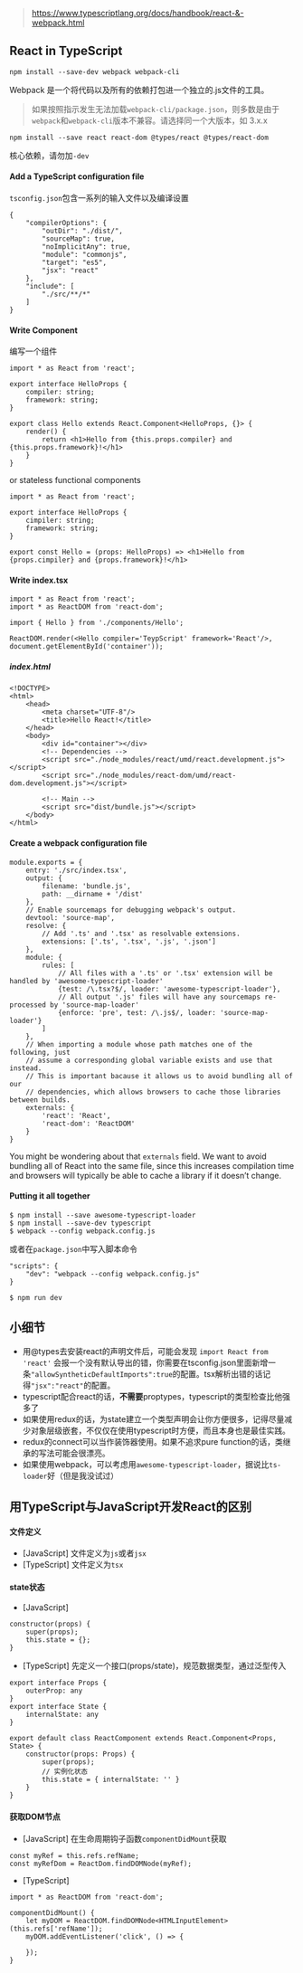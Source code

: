 
> https://www.typescriptlang.org/docs/handbook/react-&-webpack.html

## React in TypeScript

```
npm install --save-dev webpack webpack-cli
```

Webpack 是一个将代码以及所有的依赖打包进一个独立的.js文件的工具。

> 如果按照指示发生无法加载`webpack-cli/package.json`，则多数是由于`webpack`和`webpack-cli`版本不兼容。请选择同一个大版本，如 3.x.x

```
npm install --save react react-dom @types/react @types/react-dom
```

核心依赖，请勿加`-dev`

#### Add a TypeScript configuration file

`tsconfig.json`包含一系列的输入文件以及编译设置

```
{
    "compilerOptions": {
        "outDir": "./dist/",
        "sourceMap": true,
        "noImplicitAny": true,
        "module": "commonjs",
        "target": "es5",
        "jsx": "react"
    },
    "include": [
        "./src/**/*"
    ]
}
```

#### Write Component

编写一个组件

```
import * as React from 'react';

export interface HelloProps {
    compiler: string;
    framework: string;
}

export class Hello extends React.Component<HelloProps, {}> {
    render() {
        return <h1>Hello from {this.props.compiler} and {this.props.framework}!</h1>
    }
}
```

or stateless functional components

```
import * as React from 'react';

export interface HelloProps {
    cimpiler: string;
    framework: string;
}

export const Hello = (props: HelloProps) => <h1>Hello from {props.cimpiler} and {props.framework}!</h1>
```

#### Write index.tsx

```
import * as React from 'react';
import * as ReactDOM from 'react-dom';

import { Hello } from './components/Hello';

ReactDOM.render(<Hello compiler='TeypScript' framework='React'/>, document.getElementById('container'));
```

##### index.html

```
<!DOCTYPE>
<html>
    <head>
        <meta charset="UTF-8"/>
        <title>Hello React!</title>
    </head>
    <body>
        <div id="container"></div>
        <!-- Dependencies -->
        <script src="./node_modules/react/umd/react.development.js"></script>
        <script src="./node_modules/react-dom/umd/react-dom.development.js"></script>

        <!-- Main -->
        <script src="dist/bundle.js"></script>
    </body>
</html>
```

#### Create a webpack configuration file

```
module.exports = {
    entry: './src/index.tsx',
    output: {
        filename: 'bundle.js',
        path: __dirname + '/dist'
    },
    // Enable sourcemaps for debugging webpack's output.
    devtool: 'source-map',
    resolve: {
        // Add '.ts' and '.tsx' as resolvable extensions.
        extensions: ['.ts', '.tsx', '.js', '.json']
    },
    module: {
        rules: [
            // All files with a '.ts' or '.tsx' extension will be handled by 'awesome-typescript-loader'
            {test: /\.tsx?$/, loader: 'awesome-typescript-loader'},
            // All output '.js' files will have any sourcemaps re-processed by 'source-map-loader'
            {enforce: 'pre', test: /\.js$/, loader: 'source-map-loader'}
        ]
    },
    // When importing a module whose path matches one of the following, just
    // assume a corresponding global variable exists and use that instead.
    // This is important bacause it allows us to avoid bundling all of our
    // dependencies, which allows browsers to cache those libraries between builds.
    externals: {
        'react': 'React',
        'react-dom': 'ReactDOM'
    }
}
```

You might be wondering about that `externals` field. We want to avoid bundling all of React into the same file, since this increases compilation time and browsers will typically be able to cache a library if it doesn’t change.

#### Putting it all together

```
$ npm install --save awesome-typescript-loader
$ npm install --save-dev typescript
$ webpack --config webpack.config.js
```

或者在`package.json`中写入脚本命令

```
"scripts": {
    "dev": "webpack --config webpack.config.js"
}

$ npm run dev
```
## 小细节

- 用@types去安装react的声明文件后，可能会发现 ` import React from 'react' ` 会报一个没有默认导出的错，你需要在tsconfig.json里面新增一条` "allowSyntheticDefaultImports":true `的配置。tsx解析出错的话记得` "jsx":"react" `的配置。
- typescript配合react的话，**不需要**proptypes，typescript的类型检查比他强多了
- 如果使用redux的话，为state建立一个类型声明会让你方便很多，记得尽量减少对象层级嵌套，不仅仅在使用typescript时方便，而且本身也是最佳实践。
- redux的connect可以当作装饰器使用。如果不追求pure function的话，类继承的写法可能会很漂亮。
- 如果使用webpack，可以考虑用` awesome-typescript-loader `，据说比` ts-loader `好（但是我没试过）

## 用TypeScript与JavaScript开发React的区别

#### 文件定义

- [JavaScript] 文件定义为`js`或者`jsx`
- [TypeScript] 文件定义为`tsx`

#### state状态

- [JavaScript]

```
constructor(props) {
    super(props);
    this.state = {};
}
```
- [TypeScript] 先定义一个接口(props/state)，规范数据类型，通过泛型传入

```
export interface Props {
    outerProp: any
}
export interface State {
    internalState: any
}

export default class ReactComponent extends React.Component<Props, State> {
    constructor(props: Props) {
        super(props);
        // 实例化状态
        this.state = { internalState: '' }
    }
}
```

#### 获取DOM节点

- [JavaScript] 在生命周期钩子函数`componentDidMount`获取

```
const myRef = this.refs.refName;
const myRefDom = ReactDom.findDOMNode(myRef);
```

- [TypeScript]

```
import * as ReactDOM from 'react-dom';

componentDidMount() {
    let myDOM = ReactDOM.findDOMNode<HTMLInputElement>(this.refs['refName']);
    myDOM.addEventListener('click', () => {

    });
}
```
